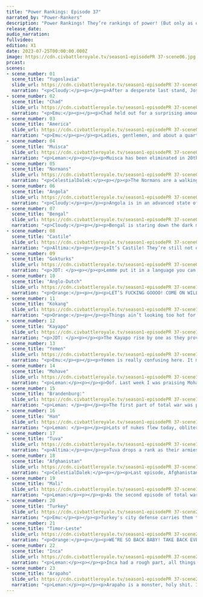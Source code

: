 ```yaml
---
title: "Power Rankings: Episode 37"
narrated_by: "Power-Rankers"
description: "Power Rankings! They’re rankings of power! (But only as of the instant of the end of the previous episode, as these are not meant to be future predictions!) Power Rankings!"
release_date:
audio_narration:
fullvideo:
edition: X1
date: 2023-07-25T00:00:00.000Z
image: https://cdn.civbattleroyale.tv/season1-episodePR 37-scene06.jpg
prcast:
scenes:
- scene_number: 01
  scene_title: "Yugoslavia"
  slide_url: https://cdn.civbattleroyale.tv/season1-episodePR 37-scene01.jpg
  narration: "<p>Cloudy:</p><p></p><p>After a desperate last stand, Josip Broz Tito of Yugoslavia was eliminated in 23rd place.</p><p></p><p>Yugoslavia went into this season with mixed expectations. Some of us thought they would get crammed into a corner in a crowded Europe, others thought they could conquer their neighbors and snowball. In fact, they did neither—but that doesn’t mean they were boring. Yugoslavia built a respectable empire but struggled to expand it, only to turn into a fan favorite for their defensive rather than offensive prowess. In a war against the much more powerful Brandenburg, Tito captured two Brandenburger cities and threatened Berlin itself, only to choke at the very end, but his legacy was irreversibly boosted. Even after being reduced to a rump, Tito refused to give up, joining a hail mary attack on the Normans that unexpectedly netted him control of Italy and the Norman capital itself. When total war came around, Yugoslavia continued to fight bravely, even if their days were numbered. Truly a civ worth remembering.</p>"
- scene_number: 02
  scene_title: "Chad"
  slide_url: https://cdn.civbattleroyale.tv/season1-episodePR 37-scene02.jpg
  narration: "<p>Emu:</p><p></p><p>Chad held out for a surprising amount of time during TW, but this end was always inevitable for them. They never really reached the heights they achieved early on during the dismemberment of Egypt, always playing second fiddle to Mali and failing to even conquer Uganda. But now it's all at an end. The virgin chad has lost to the chad virgin.</p>"
- scene_number: 03
  scene_title: "America"
  slide_url: https://cdn.civbattleroyale.tv/season1-episodePR 37-scene03.jpg
  narration: "<p>Emu:</p><p></p><p>Ladies, gentlemen, and about a quarter of the CBR team, the eagle has fallen. From chronic unhappiness to comically high happiness, from sea to shining.... Spain, FDR put on one hell of a showing, his one mistake being not striking at Arapaho. However, both times he was forced to fight the western affronts to aesthetic good sense, they showed their legendary military incompetence and let the scrappy Freedonians of the eastern seaboard make an inspiring and tenacious resistance. Rest in burgers, Franky. And now, I leave you with a patriotic chant defiantly shouted at marauding Arapaho troops in the ruins of Washington: “Remember, remember, / of turn eight-eleven, / when we were pushed into the sea. / It's such a misfortune / the flag of corruption / should fly in the land of the free.”</p>"
- scene_number: 04
  scene_title: "Muisca"
  slide_url: https://cdn.civbattleroyale.tv/season1-episodePR 37-scene04.jpg
  narration: "<p>Leman:</p><p></p><p>Muisca has been eliminated in 20th place, a feat in and of itself, but made even more impressive given that we absolutely did not believe in Muisca in the early game – expecting them to quickly be beaten down by Kayapo or something. But Muisca defied all expectations. They traded blows with Kayapo in the early game, gutted Central America, lost four more cities to Kayapo, and then blended in with the mountains for long enough to survive until total war. Unfortunately, total war was not kind to Muisca, and while they did hold on against Mohave and Inca for a few turns, as soon as Arapaho broke through the Caribbean, Muisca was done for. It’s not a spectacular performance, but a respectable one.</p>"
- scene_number: 05
  scene_title: "Normans"
  slide_url: https://cdn.civbattleroyale.tv/season1-episodePR 37-scene05.jpg
  narration: "<p>CelestialDalek:</p><p></p><p>The Normans are a walking corpse. Mali has a melee unit in range of Amsterdam, Guiscard’s last stand, but decided to not use it. Instead, Amsterdam is surrounded by a horde of ranged units. The Normans will die once a less cowardly melee unit comes in range. But, since they’re not dead, their eulogy is for next week. </p>"
- scene_number: 06
  scene_title: "Angola"
  slide_url: https://cdn.civbattleroyale.tv/season1-episodePR 37-scene06.jpg
  narration: "<p>Cloudy:</p><p></p><p>Angola is in an advanced state of collapse. They’re losing cities left and right, have almost no units left, and could face imminent elimination. Timor-Leste forces are sweeping unopposed through southern Africa, capturing Savimbi’s capital and numerous core cities, while Mali continues to make slow but steady progress in the north. The only question is how long Angola will last, and whether Timor can take it all the way.</p>"
- scene_number: 07
  scene_title: "Bengal"
  slide_url: https://cdn.civbattleroyale.tv/season1-episodePR 37-scene07.jpg
  narration: "<p>Cloudy:</p><p></p><p>Bengal is staring down the dark maw of elimination. They still have a few cities left, but they’re rapidly falling to Afghanistan and Timor-Leste, the latter of which is employing extremely powerful Biotroopers that Bengal may find near impossible to kill. It might take a little while to completely finish them off, which is why Angola is lower, but make no mistake about it, Bengal’s days are numbered and they could finish lower than 17th very easily.</p>"
- scene_number: 08
  scene_title: "Castile"
  slide_url: https://cdn.civbattleroyale.tv/season1-episodePR 37-scene08.jpg
  narration: "<p>Altima:</p><p></p><p>It’s Castile! They’re still not dead! They’re still not alive! They’re Castilian! If some abomination killed and replaced the entire micronation, no-one would notice for at least two parts!</p>"
- scene_number: 09
  scene_title: "Gokturks"
  slide_url: https://cdn.civbattleroyale.tv/season1-episodePR 37-scene09.jpg
  narration: "<p>JDT: </p><p></p><p>Lemme put it in a language you can understand - the Gokturks are screwed. S C R E W E D. They aren’t as screwed as last part thanks to the Mohave getting bodied and Han and Tuva running low on their military reserves, but make no mistake, the Gokturks are still doomed. They are slowly, but surely, hemorrhaging cities to their neighbours, and their production and tech has been destroyed by poor financial decisions and plenty of nukes. But still, they have barely lost anything thus far. Yeah, its one of those deaths. Buckle up.  </p>"
- scene_number: 10
  scene_title: "Anglo-Dutch"
  slide_url: https://cdn.civbattleroyale.tv/season1-episodePR 37-scene10.jpg
  narration: "<p>Orange:</p><p></p><p>LET’S FUCKING GOOOO! COME ON WILLY TAKE BERLIN YOU GOT THIS FUCK THOSE GERMANS IN THE ASS! ALL OF GERMANY IS MEANT FOR YOU!</p><p></p><p>Anyways how the fuck does A-D have 5 more techs than Brandenburg? I really hope they can take stuff before Brandenburg’s production difference wins out. So close to Berlin they can practically taste it…</p>"
- scene_number: 11
  scene_title: "Kokang"
  slide_url: https://cdn.civbattleroyale.tv/season1-episodePR 37-scene11.jpg
  narration: "<p>Orange:</p><p></p><p>Things ain’t looking too hot for ol’ Olive. Timor-Leste woke up and is finally pushing on the southern front, and Han is doing what they can to destroy cities in the north. But Kokang still holds on steady, they have defensible terrain and can probably hold out for quite a bit. I do hope Han gets rushed and they survive longer than them, that would be fun. (Sidenote Han is 13 techs below Kokang but Kokang has no army whatsoever)</p>"
- scene_number: 12
  scene_title: "Kayapo"
  slide_url: https://cdn.civbattleroyale.tv/season1-episodePR 37-scene12.jpg
  narration: "<p>JDT: </p><p></p><p>The Kayapo rise by one as they prove capable of making a good stand against Mali and the Inca. They are slowly and surely receding, much like the Amazon rainforest, but they are holding thanks to absurd city defense and a very good tech and production base. Sure, they have next to no army, but hey, who needs that when all your cities are armies of their own! </p>"
- scene_number: 13
  scene_title: "Yemen"
  slide_url: https://cdn.civbattleroyale.tv/season1-episodePR 37-scene13.jpg
  narration: "<p>Emu:</p><p></p><p>Yemen is really confusing here. It makes sense that despite their pluckiness, they'd make gains at the expense of a perennially incompetent Angola, but continued resistance against Turkey? Not getting mangled by Timmy? Just like everything Yemen has done (and everything they haven't done) this game, it defies explanation. This episode has really single handedly won them my respect. Everyone likes a tricky underdog, and everyone LOVES an inexplicable one.</p>"
- scene_number: 14
  scene_title: "Mohave"
  slide_url: https://cdn.civbattleroyale.tv/season1-episodePR 37-scene14.jpg
  narration: "<p>Leman:</p><p></p><p>Oof. Last week I was praising Mohave for how well they held out against Arapaho, but concerned by how they were struggling everywhere else. Turns out Arapaho just wanted to curb stomp the weaker North Americans first. Now that Cree, Greenland, and America are all dead, Arapaho turned on Mohave and absolutely rolled them. The Inca definitely helped but, still, the Mohave got forced out of North America really fast. I guess that’s what happens when two of the big four attack. Mohave is now reduced to a string of Pacific Islands. While Mohave’s high city defense means that it might take a minute for Inca or Timor-Leste to clean all these islands up, I’m pretty sure this episode ends any possibility of Mohave becoming a dark horse in the future.</p>"
- scene_number: 15
  scene_title: "Brandenburg:"
  slide_url: https://cdn.civbattleroyale.tv/season1-episodePR 37-scene15.jpg
  narration: "<p>Leman: </p><p></p><p>The first part of total war was pretty good for Brandenburg – they obliterated the Anglo part of the Anglo-Dutch and held the Turks off pretty well. This part was much, much worse, Brandenburg’s eastern front collapsed, and not only did Brandenburg fail to clean up Anglo-Dutch, but they even dropped Konigsburg! Classic Brandenburg. All in all, it was not a great episode.</p><p></p><p>However, I’m hopeful. The Turks have yet to break into Scandinavia, and Brandenburg still has a sizeable navy in the North Sea, and Turkey, while being very, very, very strong, doesn’t really have the ability to invade Britain, I think. If Brandenburg can retreat to Scandinavia and bunker down, I think they might be able to survive total war. </p><p></p>"
- scene_number: 16
  scene_title: "Han"
  slide_url: https://cdn.civbattleroyale.tv/season1-episodePR 37-scene16.jpg
  narration: "<p>Leman: </p><p></p><p>Lots of nukes flew today, obliterating like four Han cities. That’s not really the story with Han. The real story is that Han is fucking empty. Han, who had the second largest traditional army in the cylinder at the start of total war, has been reduced to a military smaller than Anglo-Dutch. All of their military is gone, and they only have netted three cities. To put it bluntly, Han is in trouble. Luckily for Han they’re not bordering any of the big four. Unfortunately for Han, they have to rely on crumbling Kokang and Gokturks to keep Timor-Leste and Arapaho out and Tuva and Afghanistan have sizable borders in the east. These nice little geographic factors I think will keep Han safe for one more episode, but after that, it's going to be a freefall.</p>"
- scene_number: 17
  scene_title: "Tuva"
  slide_url: https://cdn.civbattleroyale.tv/season1-episodePR 37-scene17.jpg
  narration: "<p>Altima:</p><p></p><p>Tuva drops a rank as their armies grind into dust against stacked Turkish city defense scores. They aren’t yet falling far for this bleeding, but the production and science gap against the Turks is really hurting them. Their sole saving graces are that Turkey has so many damn fronts that Tuva has thus far been spared any real focus, and that Han is also pretty depleted and thus presents an interesting avenue to aggress upon. Just don’t be surprised if they eat shit next part.</p>"
- scene_number: 18
  scene_title: "Afghanistan"
  slide_url: https://cdn.civbattleroyale.tv/season1-episodePR 37-scene18.jpg
  narration: "<p>CelestialDalek:</p><p></p><p>Last episode, Afghanistan was getting beaten horrendously by Bengal. But now the tides have completely turned. Afghanistan had 3 times more production and, after the initial Bengali rush was killed, Durrani struck back. Bengal is now crippled and will probably die soon. But Durrani has more opportunities than just killing Bengal and sharing the corpse of Kokang with Timor. Turkey will be a grindy front, but Afghanistan is currently in a position to make gains. Turkey is extended in many places, but the Afghan border is where they are by far the most threatened. Unless Turkey pulls a miracle push on all fronts like Afghanistan (and Timor) already did, they stand to lose just a bit. On the other hand, Turkey has three times as much production, almost the same factor Afghanistan had over Bengal, so the miracle push might be less miraculous than it seems.</p>"
- scene_number: 19
  scene_title: "Mali"
  slide_url: https://cdn.civbattleroyale.tv/season1-episodePR 37-scene19.jpg
  narration: "<p>Leman:</p><p></p><p>As the second episode of total war draws to a close, Mali is still looking strong. Angola is on its last legs, Iberia is under complete Malian control, and Mali has even managed to push a little bit into South America. They even managed to snag Aouzou from Turkey, believe it or not. </p><p></p><p>However, cracks are beginning to show, and I’m starting to worry that this might be Mali’s peaks. First off, what is going on in Amsterdam? Why hasn’t Mali grabbed that city yet? Second, Mali, for the first time since total war began, is bordering neighbors that are clearly stronger than it. Mali and Turkey are clashing in the Mediterranean and Egypt and Timor-Leste and Mali are about to come to blows when Angola finally dies. Even worse is that while the big four continue to strengthen, Mali finds itself, for the first time since total war began, with an army smaller than Turkey and Timor-Leste. It’s still sizable, and Mali has been losing units less quickly than its contemporaries, Tuva and Han, but I think there might be some difficulties on the horizon. Right now, however, Mali is looking solid. </p>"
- scene_number: 20
  scene_title: "Turkey"
  slide_url: https://cdn.civbattleroyale.tv/season1-episodePR 37-scene20.jpg
  narration: "<p>Emu:</p><p></p><p>Turkey's city defense carries them through their lack of units, as they only lose a couple cities to the great Tuvan hordes. It's for this reason that despite their dearth of units, the rankers are keeping them near the top. It'll be a long while indeed before not building units is enough to ruin Ataturk's chances, especially with how weak Brandenburg is and how powerless outdated Tuvan units are, even when allowed to roam free inside Turkish territory.</p>"
- scene_number: 21
  scene_title: "Timor-Leste"
  slide_url: https://cdn.civbattleroyale.tv/season1-episodePR 37-scene21.jpg
  narration: "<p>Orange:</p><p></p><p>WE’RE SO BACK BABY! TAKE BACK EVERYTHING THAT IS YOURS GUSMAO! Those Bengalis and Incans don’t know what the fuck hit them. T-L reconquering basically everything, pushing in the west, pushing in the north, pushing in the east, PUSHING IN AFRICA! Can’t stop won’t stop we going to the top! T-L still has massive production, one of the biggest armies, plenty of nukes, and the balls to go all the way. Gonna take back the number 1 spot soon enough.</p>"
- scene_number: 22
  scene_title: "Inca"
  slide_url: https://cdn.civbattleroyale.tv/season1-episodePR 37-scene22.jpg
  narration: "<p>Leman:</p><p></p><p>Inca had a rough part, all things told. Every other member of the big four absolutely smashed its neighbors, while Inca has instead been slogging through unending flip fests with Timor-Leste, dragging its troops through the Kayapo jungle, and assisting Arapaho dismantle Mohave. Through all of this struggle, Inca only managed to hold on to four extra cities. Not a bad performance, any other civ in Inca’s position would be flatly dead, but it does mean that, for now, Inca has lost their top spot to Arapaho. Inca’s going to have to make some opportunities for itself if they want to reclaim it.</p>"
- scene_number: 23
  scene_title: "Arapaho"
  slide_url: https://cdn.civbattleroyale.tv/season1-episodePR 37-scene23.jpg
  narration: "<p>Leman:</p><p></p><p>Arapaho is a monster, holy shit. I did not expect Mohave, a civ that was a permanent mainstay of the top 5 for so long, to be so completely and utterly defeated in just one episode! It’s one thing to beat up rumps like Cree, America, and Greenland, but it’s another thing to just eviscerate Mohave. I know stats-wise Arapaho have been crushing it for a while now, but it has now become completely obvious who the strongest civ on the cylinder is. Just to go over it real quick:  Arapaho is number one in production, in conventional military, in nukes, in population. They have a completed techtree, have made landfall on South America, and are one island away from reaching Asia, which is full of just broken, exhausted civs ripe for conquest. The sky’s the limit for Arapaho right now.</p>"
---
```

